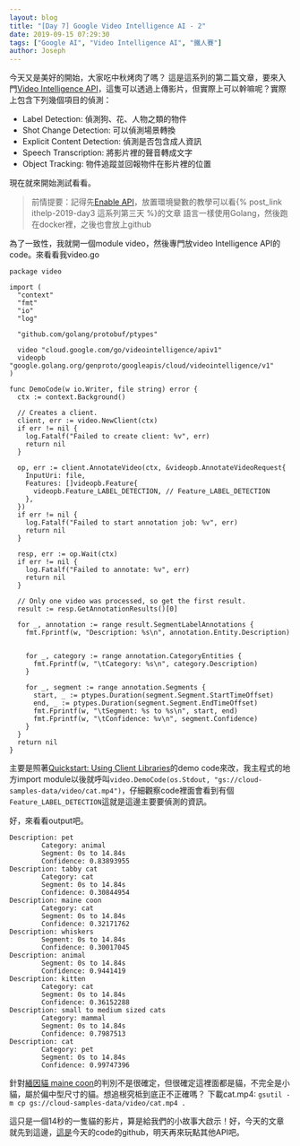 ```yaml
---
layout: blog
title: "[Day 7] Google Video Intelligence AI - 2"
date: 2019-09-15 07:29:30
tags: ["Google AI", "Video Intelligence AI", "鐵人賽"]
author: Joseph
---
```

今天又是美好的開始，大家吃中秋烤肉了嗎？
這是這系列的第二篇文章，要來入門[Video Intelligence API](https://cloud.google.com/video-intelligence/docs/quickstarts?authuser=1)，這隻可以透過上傳影片，但實際上可以幹嘛呢？實際上包含下列幾個項目的偵測：

- Label Detection: 偵測狗、花、人物之類的物件
- Shot Change Detection: 可以偵測場景轉換
- Explicit Content Detection: 偵測是否包含成人資訊
- Speech Transcription: 將影片裡的聲音轉成文字
- Object Tracking: 物件追蹤並回報物件在影片裡的位置
<!-- more -->

現在就來開始測試看看。
> 前情提要：記得先[Enable API](https://console.cloud.google.com/apis/library)，放置環境變數的教學可以看{% post_link ithelp-2019-day3 這系列第三天 %}的文章
> 語言一樣使用Golang，然後跑在docker裡，之後也會放上github

為了一致性，我就開一個module video，然後專門放video Intelligence API的code。來看看我video.go

```golang
package video

import (
  "context"
  "fmt"
  "io"
  "log"

  "github.com/golang/protobuf/ptypes"

  video "cloud.google.com/go/videointelligence/apiv1"
  videopb "google.golang.org/genproto/googleapis/cloud/videointelligence/v1"
)

func DemoCode(w io.Writer, file string) error {
  ctx := context.Background()

  // Creates a client.
  client, err := video.NewClient(ctx)
  if err != nil {
    log.Fatalf("Failed to create client: %v", err)
    return nil
  }

  op, err := client.AnnotateVideo(ctx, &videopb.AnnotateVideoRequest{
    InputUri: file,
    Features: []videopb.Feature{
      videopb.Feature_LABEL_DETECTION, // Feature_LABEL_DETECTION
    },
  })
  if err != nil {
    log.Fatalf("Failed to start annotation job: %v", err)
    return nil
  }

  resp, err := op.Wait(ctx)
  if err != nil {
    log.Fatalf("Failed to annotate: %v", err)
    return nil
  }

  // Only one video was processed, so get the first result.
  result := resp.GetAnnotationResults()[0]

  for _, annotation := range result.SegmentLabelAnnotations {
    fmt.Fprintf(w, "Description: %s\n", annotation.Entity.Description)


    for _, category := range annotation.CategoryEntities {
      fmt.Fprintf(w, "\tCategory: %s\n", category.Description)
    }

    for _, segment := range annotation.Segments {
      start, _ := ptypes.Duration(segment.Segment.StartTimeOffset)
      end, _ := ptypes.Duration(segment.Segment.EndTimeOffset)
      fmt.Fprintf(w, "\tSegment: %s to %s\n", start, end)
      fmt.Fprintf(w, "\tConfidence: %v\n", segment.Confidence)
    }
  }
  return nil
}

```

主要是照著[Quickstart: Using Client Libraries](https://cloud.google.com/video-intelligence/docs/quickstart-client-libraries)的demo code來改，我主程式的地方import module以後就呼叫`video.DemoCode(os.Stdout, "gs://cloud-samples-data/video/cat.mp4")`，仔細觀察code裡面會看到有個`Feature_LABEL_DETECTION`這就是這邊主要要偵測的資訊。

好，來看看output吧。
```
Description: pet
        Category: animal
        Segment: 0s to 14.84s
        Confidence: 0.83893955
Description: tabby cat
        Category: cat
        Segment: 0s to 14.84s
        Confidence: 0.30844954
Description: maine coon
        Category: cat
        Segment: 0s to 14.84s
        Confidence: 0.32171762
Description: whiskers
        Segment: 0s to 14.84s
        Confidence: 0.30017045
Description: animal
        Segment: 0s to 14.84s
        Confidence: 0.9441419
Description: kitten
        Category: cat
        Segment: 0s to 14.84s
        Confidence: 0.36152288
Description: small to medium sized cats
        Category: mammal
        Segment: 0s to 14.84s
        Confidence: 0.7987513
Description: cat
        Category: pet
        Segment: 0s to 14.84s
        Confidence: 0.99747396
```

針對[緬因貓 maine coon](https://zh.wikipedia.org/zh-tw/%E7%B7%AC%E5%9B%A0%E8%B2%93)的判別不是很確定，但很確定這裡面都是貓，不完全是小貓，屬於偏中型尺寸的貓。想追根究柢到底正不正確嗎？
下載cat.mp4: `gsutil -m cp gs://cloud-samples-data/video/cat.mp4 .`

這只是一個14秒的一隻貓的影片，算是給我們的小故事大啟示！好，今天的文章就先到這邊，[這是](https://github.com/josephMG/ithelp-2019/tree/Day-7)今天的code的github，明天再來玩點其他API吧。
